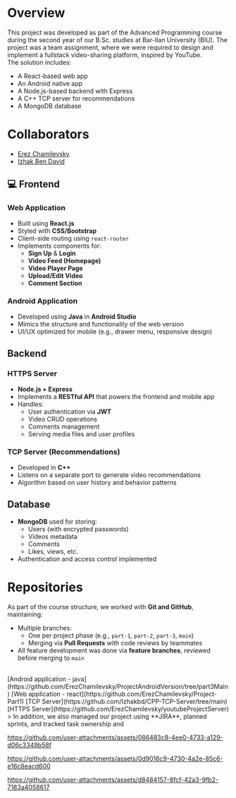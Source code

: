 # Overview
This project was developed as part of the Advanced Programming course during the second year of our B.Sc. studies at Bar-Ilan University (BIU). The project was a team assignment, where we were required to design and implement a fullstack video-sharing platform, inspired by YouTube.
<br/>
The solution includes:
- A React-based web app
- An Android native app
- A Node.js-based backend with Express
- A C++ TCP server for recommendations
- A MongoDB database
  
# Collaborators
- [Erez Chamilevsky](https://github.com/ErezChamilevsky)
- [Izhak Ben David](https://github.com/Izhakbd)

## 💻 Frontend

### Web Application
- Built using **React.js**
- Styled with **CSS/Bootstrap**
- Client-side routing using `react-router`
- Implements components for:
  - **Sign Up** & **Login**
  - **Video Feed (Homepage)**
  - **Video Player Page**
  - **Upload/Edit Video**
  - **Comment Section**

### Android Application
- Developed using **Java** in **Android Studio**
- Mimics the structure and functionality of the web version
- UI/UX optimized for mobile (e.g., drawer menu, responsive design)


## Backend

### HTTPS Server
- **Node.js + Express**
- Implements a **RESTful API** that powers the frontend and mobile app
- Handles:
  - User authentication via **JWT**
  - Video CRUD operations
  - Comments management
  - Serving media files and user profiles

### TCP Server (Recommendations)
- Developed in **C++**
- Listens on a separate port to generate video recommendations
- Algorithm based on user history and behavior patterns

## Database
- **MongoDB** used for storing:
  - Users (with encrypted passwords)
  - Videos metadata
  - Comments
  - Likes, views, etc.
- Authentication and access control implemented

# Repositories
As part of the course structure, we worked with **Git and GitHub**, maintaining:
- Multiple branches:
  - One per project phase (e.g., `part-1`, `part-2`, `part-3`, `main`)
  - Merging via **Pull Requests** with code reviews by teammates
- All feature development was done via **feature branches**, reviewed before merging to `main`
<br/>
[Android application - java](https://github.com/ErezChamilevsky/ProjectAndroidVersion/tree/part3Main)
[Web application - react](https://github.com/ErezChamilevsky/Project-Part1)
[TCP Server](https://github.com/Izhakbd/CPP-TCP-Server/tree/main)
[HTTPS Server](https://github.com/ErezChamilevsky/youtubeProjectServer)
<br/>
> In addition, we also managed our project using **JIRA**, planned sprints, and tracked task ownership and 



https://github.com/user-attachments/assets/086483c8-4ee0-4733-a129-d06c3349b58f


https://github.com/user-attachments/assets/0d9016c9-4730-4a2e-85c6-e16c8eacd600


https://github.com/user-attachments/assets/d8484157-8fcf-42a3-9fb2-7183a4058617


